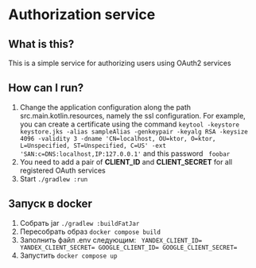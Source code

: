 # Authorization service

## What is this?

This is a simple service for authorizing users using OAuth2 services

## How can I run?

1. Change the application configuration along the path src.main.kotlin.resources, namely the ssl configuration.
   For example, you can create a certificate using the command 
``` keytool -keystore keystore.jks -alias sampleAlias -genkeypair -keyalg RSA -keysize 4096 -validity 3 -dname 'CN=localhost, OU=ktor, O=ktor, L=Unspecified, ST=Unspecified, C=US' -ext 'SAN:c=DNS:localhost,IP:127.0.0.1' ``` and this password ``` foobar```
2. You need to add a pair of **CLIENT_ID** and **CLIENT_SECRET** for all registered OAuth services
3. Start `./gradlew :run`

## Запуск в docker
1. Собрать jar `./gradlew :buildFatJar`
2. Пересобрать образ `docker compose build`
3. Заполнить файл .env следующим:
   <code>
   YANDEX_CLIENT_ID=
   YANDEX_CLIENT_SECRET=
   GOOGLE_CLIENT_ID=
   GOOGLE_CLIENT_SECRET=
   </code>
3. Запустить `docker compose up`